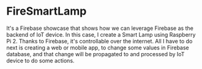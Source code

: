 # FireSmartLamp
It's a Firebase showcase that shows how we can leverage Firebase as the backend of IoT device. 
In this case, I create a Smart Lamp using Raspberry Pi 2. Thanks to Firebase, it's controllable over the internet. 
All I have to do next is creating a web or mobile app, to change some values in Firebase database, and that change will be propagated to and processed by IoT device to do some actions.
